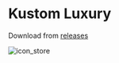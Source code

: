# Kustom Luxury

Download from [releases][URL_1]

![icon_store][URL_2]


[URL_1]: https://github.com/TBR-Development/Kustom-Luxury/releases
[URL_2]: https://github.com/TBR-Development/Kustom-Luxury/assets/17615050/a062fc51-8ef7-4057-9192-5f1a447489da
